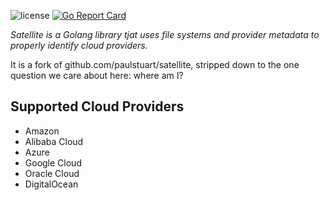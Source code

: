 ![license](http://img.shields.io/badge/license-Apache%20v2-orange.svg)
[![Go Report Card](https://goreportcard.com/badge/github.com/paulstuart/satellite)](https://goreportcard.com/report/github.com/paulstuart/satellite)

*Satellite is a Golang library tjat uses file systems and provider metadata to properly identify cloud providers.*

It is a fork of github.com/paulstuart/satellite, stripped down to the one question we care about here: where am I?

## Supported Cloud Providers

- Amazon
- Alibaba Cloud
- Azure
- Google Cloud
- Oracle Cloud
- DigitalOcean
